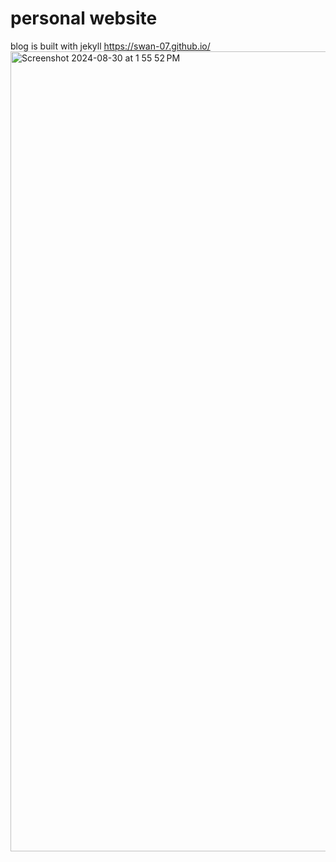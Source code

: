 # personal website
blog is built with jekyll
https://swan-07.github.io/
<img width="1280" alt="Screenshot 2024-08-30 at 1 55 52 PM" src="https://github.com/user-attachments/assets/0c7b2941-f344-4724-93e8-1a006daabfc8">
